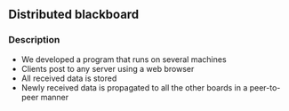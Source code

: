 ## Distributed blackboard

### Description
 - We developed a program that runs on several machines
 - Clients post to any server using a web browser
 - All received data is stored
 - Newly received data is propagated to all the other boards in a peer-to-peer manner
